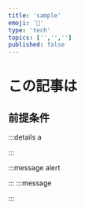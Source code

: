 ```yaml
---
title: 'sample'
emoji: '🕌'
type: 'tech'
topics: ['','','']
published: false
---
```


# この記事は
**前提条件**
- 
:::details a

:::

:::message alert

:::
:::message

:::